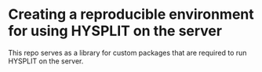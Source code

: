 # Creating a reproducible environment for using HYSPLIT on the server

This repo serves as a library for custom packages that are required to run HYSPLIT on the server. 
